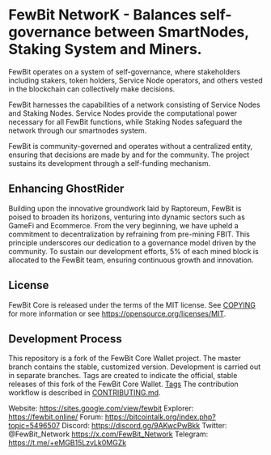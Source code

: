 # FewBit NetworK - Balances self-governance between SmartNodes, Staking System and Miners.

FewBit operates on a system of self-governance, where stakeholders including stakers, token holders, Service Node operators, and others vested in the blockchain can collectively make decisions.

FewBit harnesses the capabilities of a network consisting of Service Nodes and Staking Nodes. Service Nodes provide the computational power necessary for all FewBit functions, while Staking Nodes safeguard the network through our smartnodes system.

FewBit is community-governed and operates without a centralized entity, ensuring that decisions are made by and for the community. The project sustains its development through a self-funding mechanism.

## Enhancing GhostRider
Building upon the innovative groundwork laid by Raptoreum, FewBit is poised to broaden its horizons, venturing into dynamic sectors such as GameFi and Ecommerce. From the very beginning, we have upheld a commitment to decentralization by refraining from pre-mining FBIT. This principle underscores our dedication to a governance model driven by the community. To sustain our development efforts, 5% of each mined block is allocated to the FewBit team, ensuring continuous growth and innovation.

## License

FewBit Core is released under the terms of the MIT license. See [COPYING](COPYING) for more
information or see https://opensource.org/licenses/MIT.

## Development Process

This repository is a fork of the FewBit Core Wallet project.
The master branch contains the stable, customized version.
Development is carried out in separate branches.
Tags are created to indicate the official, stable releases of this fork of the FewBit Core Wallet.
[Tags](https://github.com/x23101983/New-Fewbit/tags) 
The contribution workflow is described in [CONTRIBUTING.md](CONTRIBUTING.md).

Website: https://sites.google.com/view/fewbit
Explorer: https://fewbit.online/
Forum: https://bitcointalk.org/index.php?topic=5496507
Discord: https://discord.gg/9AKwcPwBkk
Twitter: @FewBit_Network  https://x.com/FewBit_Network
Telegram: https://t.me/+eMGB15LzvLk0MGZk
